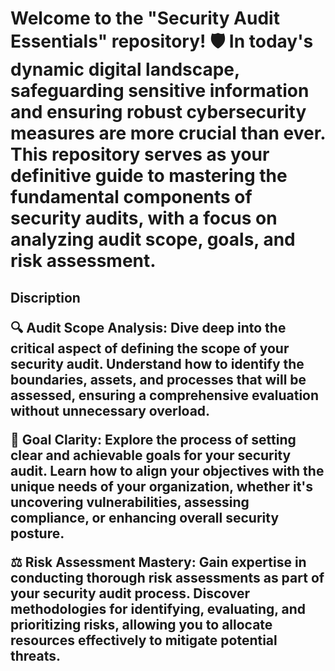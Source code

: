 <h1>Welcome to the "Security Audit Essentials" repository! 🛡️ In today's dynamic digital landscape, safeguarding sensitive information and ensuring robust cybersecurity measures are more crucial than ever. This repository serves as your definitive guide to mastering the fundamental components of security audits, with a focus on analyzing audit scope, goals, and risk assessment.


<h2>Discription
<space>
  
🔍 Audit Scope Analysis: Dive deep into the critical aspect of defining the scope of your security audit. Understand how to identify the boundaries, assets, and processes that will be assessed, ensuring a comprehensive evaluation without unnecessary overload.

🎯 Goal Clarity: Explore the process of setting clear and achievable goals for your security audit. Learn how to align your objectives with the unique needs of your organization, whether it's uncovering vulnerabilities, assessing compliance, or enhancing overall security posture.

⚖️ Risk Assessment Mastery: Gain expertise in conducting thorough risk assessments as part of your security audit process. Discover methodologies for identifying, evaluating, and prioritizing risks, allowing you to allocate resources effectively to mitigate potential threats.


